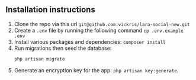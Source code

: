 ## Installation instructions
1. Clone the repo via this url `git@github.com:vickris/lara-social-new.git`
2. Create a `.env` file by running the following command `cp .env.example .env`
3. Install various packages and dependencies: `composer install`
4. Run migrations then seed the database:
    ```bash
    php artisan migrate
    ```
5. Generate an encryption key for the app: `php artisan key:generate`.
